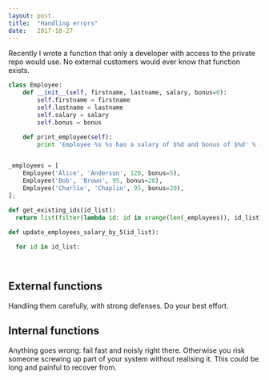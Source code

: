 ```yaml
---
layout: post
title:  "Handling errors"
date:   2017-10-27
---
```


Recently I wrote a function that only a developer with 
access to the private repo would use.
No external customers would ever know that function exists.
```py
class Employee:
    def __init__(self, firstname, lastname, salary, bonus=0):
        self.firstname = firstname
        self.lastname = lastname
        self.salary = salary
        self.bonus = bonus

    def print_employee(self):
        print 'Employee %s %s has a salary of $%d and bonus of $%d' % (self.firstname, self.lastname, self.id, self.salary, self.bonus)


_employees = [
    Employee('Alice', 'Anderson', 120, bonus=5),
    Employee('Bob', 'Brown', 95, bonus=20),
    Employee('Charlie', 'Chaplin', 95, bonus=20),
];

def get_existing_ids(id_list):
  return list(filter(lambda id: id in xrange(len(_employees)), id_list))

def update_employees_salary_by_5(id_list):
  
  for id in id_list:

    
```



## External functions

Handling them carefully, with strong defenses.
Do your best effort.

## Internal functions

Anything goes wrong: fail fast and noisly right there.
Otherwise you risk someone screwing up part of your system without realising it.
This could be long and painful to recover from.